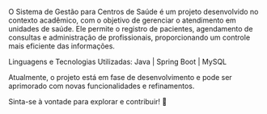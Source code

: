 O Sistema de Gestão para Centros de Saúde é um projeto desenvolvido no contexto acadêmico, com o objetivo de gerenciar o atendimento em unidades de saúde. Ele permite o registro de pacientes, agendamento de consultas e administração de profissionais, proporcionando um controle mais eficiente das informações.

Linguagens e Tecnologias Utilizadas: Java | Spring Boot | MySQL 

Atualmente, o projeto está em fase de desenvolvimento e pode ser aprimorado com novas funcionalidades e refinamentos.

Sinta-se à vontade para explorar e contribuir! 🚀
